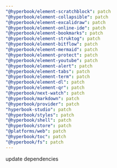 ```yaml
---
"@hyperbook/element-scratchblock": patch
"@hyperbook/element-collapsible": patch
"@hyperbook/element-excalidraw": patch
"@hyperbook/element-online-ide": patch
"@hyperbook/element-bookmarks": patch
"@hyperbook/element-struktog": patch
"@hyperbook/element-bitflow": patch
"@hyperbook/element-mermaid": patch
"@hyperbook/element-protect": patch
"@hyperbook/element-youtube": patch
"@hyperbook/element-alert": patch
"@hyperbook/element-tabs": patch
"@hyperbook/element-term": patch
"@hyperbook/element-dl": patch
"@hyperbook/element-qr": patch
"@hyperbook/next-watch": patch
"@hyperbook/markdown": patch
"@hyperbook/provider": patch
"hyperbook-studio": patch
"@hyperbook/styles": patch
"@hyperbook/shell": patch
"@hyperbook/store": patch
"@platforms/web": patch
"@hyperbook/toc": patch
"@hyperbook/fs": patch
---
```


update dependencies
